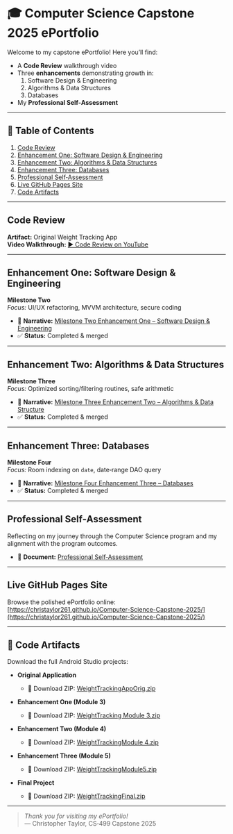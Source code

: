# 🎓 Computer Science Capstone 2025 ePortfolio

Welcome to my capstone ePortfolio! Here you’ll find:

- A **Code Review** walkthrough video  
- Three **enhancements** demonstrating growth in:
  1. Software Design & Engineering  
  2. Algorithms & Data Structures  
  3. Databases  
- My **Professional Self‑Assessment**

---

## 📑 Table of Contents

1. [Code Review](#code-review)  
2. [Enhancement One: Software Design & Engineering](#enhancement-one-software-design--engineering)  
3. [Enhancement Two: Algorithms & Data Structures](#enhancement-two-algorithms--data-structures)  
4. [Enhancement Three: Databases](#enhancement-three-databases)  
5. [Professional Self‑Assessment](#professional-self-assessment)  
6. [Live GitHub Pages Site](#live-github-pages-site)  
7. [Code Artifacts](#code-artifacts)  

---

## Code Review

**Artifact:** Original Weight Tracking App  
**Video Walkthrough:** [▶️ Code Review on YouTube](https://youtu.be/your-video-id)

---

## Enhancement One: Software Design & Engineering

**Milestone Two**  
_Focus:_ UI/UX refactoring, MVVM architecture, secure coding

- 📄 **Narrative:** [Milestone Two Enhancement One – Software Design & Engineering](Milestone2_Enhancement1_Software_Design_and_Engineering.md)  
- ✅ **Status:** Completed & merged

---

## Enhancement Two: Algorithms & Data Structures

**Milestone Three**  
_Focus:_ Optimized sorting/filtering routines, safe arithmetic

- 📄 **Narrative:** [Milestone Three Enhancement Two – Algorithms & Data Structure](Milestone3_Enhancement2_Algorithms_and_Data_Structure.md)  
- ✅ **Status:** Completed & merged

---

## Enhancement Three: Databases

**Milestone Four**  
_Focus:_ Room indexing on `date`, date‑range DAO query

- 📄 **Narrative:** [Milestone Four Enhancement Three – Databases](Milestone4_Enhancement3_Databases.md)  
- ✅ **Status:** Completed & merged

---

## Professional Self‑Assessment

Reflecting on my journey through the Computer Science program and my alignment with the program outcomes.

- 📄 **Document:** [Professional Self‑Assessment](Professional_Self_Assessment.md)

---

## Live GitHub Pages Site

Browse the polished ePortfolio online:  
[https://christaylor261.github.io/Computer-Science-Capstone-2025/](https://christaylor261.github.io/Computer-Science-Capstone-2025/)

---

## 📂 Code Artifacts

Download the full Android Studio projects:

- **Original Application**  
  - 🔗 Download ZIP: [WeightTrackingAppOrig.zip](WeightTrackingAppOrig.zip)

- **Enhancement One (Module 3)**  
  - 🔗 Download ZIP: [WeightTracking Module 3.zip](WeightTracking%20Module%203.zip)

- **Enhancement Two (Module 4)**  
  - 🔗 Download ZIP: [WeightTrackingModule 4.zip](WeightTrackingModule%204.zip)

- **Enhancement Three (Module 5)**  
  - 🔗 Download ZIP: [WeightTrackingModule5.zip](WeightTrackingModule5.zip)

- **Final Project**  
  - 🔗 Download ZIP: [WeightTrackingFinal.zip](WeightTrackingFinal.zip)

---

> _Thank you for visiting my ePortfolio!_  
> — Christopher Taylor, CS‑499 Capstone 2025
